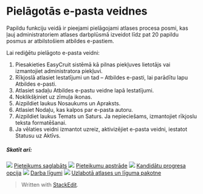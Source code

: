 # Pielāgotās e-pasta veidnes

Papildu funkciju veidā ir pieejami pielāgojami atlases procesa posmi, kas ļauj administratoriem atlases darbplūsmā izveidot līdz pat 20 papildu posmus ar atbilstošiem atbildes e-pastiem.

Lai rediģētu pielāgoto e-pasta veidni:

1.  Piesakieties EasyCruit sistēmā kā pilnas piekļuves lietotājs vai izmantojiet administratora piekļuvi.
2.  Rīkjoslā  atlasiet  Iestatījumi  un tad –  Atbildes e-pasti, lai parādītu lapu  Atbildes e-pasti.
3.  Atlasiet sadaļu  Atbildes e-pastu veidne  lapā  Iestatījumi.
4.  Noklikšķiniet uz zīmuļa ikonas.
5.  Aizpildiet laukus  Nosaukums  un  Apraksts.
6.  Atlasiet  Nodaļu, kas kalpos par e-pasta autoru.
7.  Aizpildiet laukus  Temats  un  Saturs. Ja nepieciešams, izmantojiet rīkjoslu teksta formatēšanai.
8.  Ja vēlaties veidni izmantot uzreiz, aktivizējiet e-pasta veidni, iestatot  Statusu  uz  Aktīvs.

##### Skatīt arī:

![](../Resources/Images/icon-document-link.png)  [Pieteikums saglabāts](application_saved.htm)
![](../Resources/Images/icon-document-link.png)  [Pieteikumu apstrāde](processing_applications.htm)
![](../Resources/Images/icon-document-link.png)  [Kandidātu progresa opcija](applicant_progress_options.htm)
![](../Resources/Images/icon-document-link.png)  [Darba līgumi](employment_contacts.htm)
![](../Resources/Images/icon-document-link.png)  [Uzlabotā atlases un līguma pakotne](advanced_selection_and_contraction_pack.htm)


> Written with [StackEdit](https://stackedit.io/).
<!--stackedit_data:
eyJoaXN0b3J5IjpbLTIwNzcwMzY5MDRdfQ==
-->